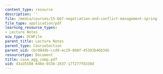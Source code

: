 ```yaml
---
content_type: resource
description: ''
file: /media/courses/15-667-negotiation-and-conflict-management-spring-2001/d3a35588646e033b283717f277f8338d_case_agg_comp.pdf
file_type: application/pdf
learning_resource_types:
- Lecture Notes
ocw_type: OCWFile
parent_title: Lecture Notes
parent_type: CourseSection
parent_uid: cbc0844b-ccd9-ec29-098f-45393b46b34b
resourcetype: Document
title: case_agg_comp.pdf
uid: d3a35588-646e-033b-2837-17f277f8338d
---
```

